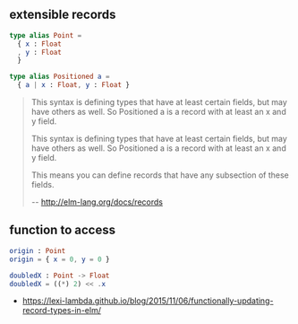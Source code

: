 ## extensible records

```elm
type alias Point =
  { x : Float
  , y : Float
  }

type alias Positioned a =
  { a | x : Float, y : Float }
```

>This syntax is defining types that have at least certain fields, but may have others as well. So Positioned a is a record with at least an x and y field.
>
>This syntax is defining types that have at least certain fields, but may have others as well. So Positioned a is a record with at least an x and y field.
>
>This means you can define records that have any subsection of these fields.
>
>-- http://elm-lang.org/docs/records

## function to access

```elm
origin : Point
origin = { x = 0, y = 0 }

doubledX : Point -> Float
doubledX = ((*) 2) << .x
```

- https://lexi-lambda.github.io/blog/2015/11/06/functionally-updating-record-types-in-elm/
